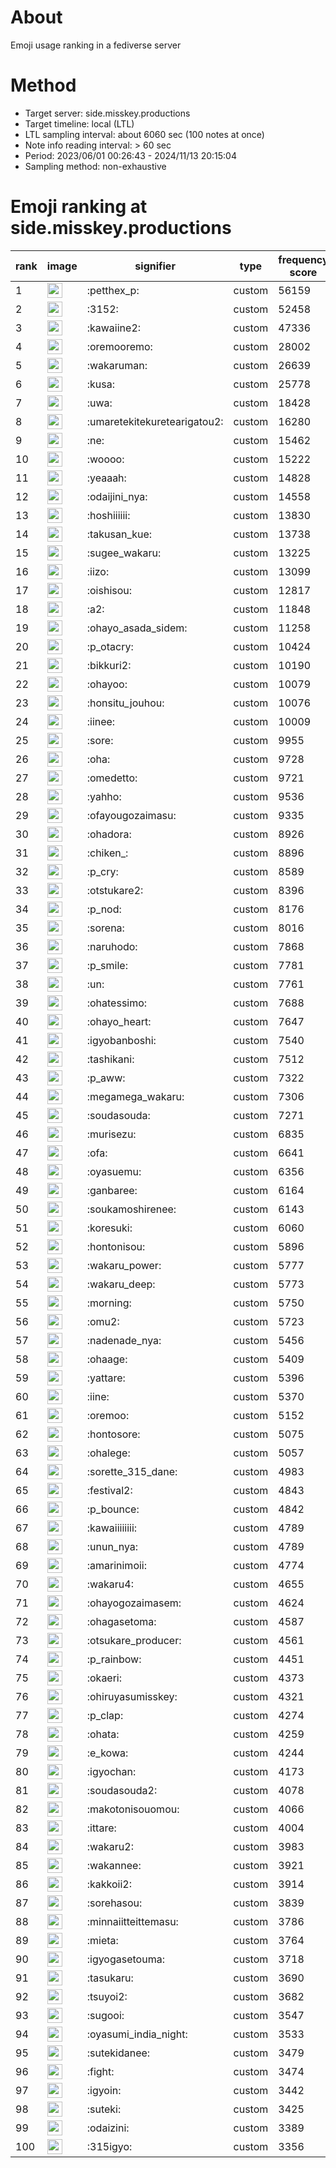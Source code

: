 # About
Emoji usage ranking in a fediverse server

# Method
- Target server: side.misskey.productions
- Target timeline: local (LTL)
- LTL sampling interval: about 6060 sec (100 notes at once)
- Note info reading interval: > 60 sec
- Period: 2023/06/01 00:26:43 - 2024/11/13 20:15:04 
- Sampling method: non-exhaustive

# Emoji ranking at side.misskey.productions

|rank|image|signifier|type|frequency score|
|----|----|----|----|----|
|1|<img height="24" src="https://side.misskey.productions/emoji/petthex_p.webp">|:petthex_p:|custom|56159|
|2|<img height="24" src="https://side.misskey.productions/emoji/3152.webp">|:3152:|custom|52458|
|3|<img height="24" src="https://side.misskey.productions/emoji/kawaiine2.webp">|:kawaiine2:|custom|47336|
|4|<img height="24" src="https://side.misskey.productions/emoji/oremooremo.webp">|:oremooremo:|custom|28002|
|5|<img height="24" src="https://side.misskey.productions/emoji/wakaruman.webp">|:wakaruman:|custom|26639|
|6|<img height="24" src="https://side.misskey.productions/emoji/kusa.webp">|:kusa:|custom|25778|
|7|<img height="24" src="https://side.misskey.productions/emoji/uwa.webp">|:uwa:|custom|18428|
|8|<img height="24" src="https://side.misskey.productions/emoji/umaretekitekuretearigatou2.webp">|:umaretekitekuretearigatou2:|custom|16280|
|9|<img height="24" src="https://side.misskey.productions/emoji/ne.webp">|:ne:|custom|15462|
|10|<img height="24" src="https://side.misskey.productions/emoji/woooo.webp">|:woooo:|custom|15222|
|11|<img height="24" src="https://side.misskey.productions/emoji/yeaaah.webp">|:yeaaah:|custom|14828|
|12|<img height="24" src="https://side.misskey.productions/emoji/odaijini_nya.webp">|:odaijini_nya:|custom|14558|
|13|<img height="24" src="https://side.misskey.productions/emoji/hoshiiiiii.webp">|:hoshiiiiii:|custom|13830|
|14|<img height="24" src="https://side.misskey.productions/emoji/takusan_kue.webp">|:takusan_kue:|custom|13738|
|15|<img height="24" src="https://side.misskey.productions/emoji/sugee_wakaru.webp">|:sugee_wakaru:|custom|13225|
|16|<img height="24" src="https://side.misskey.productions/emoji/iizo.webp">|:iizo:|custom|13099|
|17|<img height="24" src="https://side.misskey.productions/emoji/oishisou.webp">|:oishisou:|custom|12817|
|18|<img height="24" src="https://side.misskey.productions/emoji/a2.webp">|:a2:|custom|11848|
|19|<img height="24" src="https://side.misskey.productions/emoji/ohayo_asada_sidem.webp">|:ohayo_asada_sidem:|custom|11258|
|20|<img height="24" src="https://side.misskey.productions/emoji/p_otacry.webp">|:p_otacry:|custom|10424|
|21|<img height="24" src="https://side.misskey.productions/emoji/bikkuri2.webp">|:bikkuri2:|custom|10190|
|22|<img height="24" src="https://side.misskey.productions/emoji/ohayoo.webp">|:ohayoo:|custom|10079|
|23|<img height="24" src="https://side.misskey.productions/emoji/honsitu_jouhou.webp">|:honsitu_jouhou:|custom|10076|
|24|<img height="24" src="https://side.misskey.productions/emoji/iinee.webp">|:iinee:|custom|10009|
|25|<img height="24" src="https://side.misskey.productions/emoji/sore.webp">|:sore:|custom|9955|
|26|<img height="24" src="https://side.misskey.productions/emoji/oha.webp">|:oha:|custom|9728|
|27|<img height="24" src="https://side.misskey.productions/emoji/omedetto.webp">|:omedetto:|custom|9721|
|28|<img height="24" src="https://side.misskey.productions/emoji/yahho.webp">|:yahho:|custom|9536|
|29|<img height="24" src="https://side.misskey.productions/emoji/ofayougozaimasu.webp">|:ofayougozaimasu:|custom|9335|
|30|<img height="24" src="https://side.misskey.productions/emoji/ohadora.webp">|:ohadora:|custom|8926|
|31|<img height="24" src="https://side.misskey.productions/emoji/chiken_.webp">|:chiken_:|custom|8896|
|32|<img height="24" src="https://side.misskey.productions/emoji/p_cry.webp">|:p_cry:|custom|8589|
|33|<img height="24" src="https://side.misskey.productions/emoji/otstukare2.webp">|:otstukare2:|custom|8396|
|34|<img height="24" src="https://side.misskey.productions/emoji/p_nod.webp">|:p_nod:|custom|8176|
|35|<img height="24" src="https://side.misskey.productions/emoji/sorena.webp">|:sorena:|custom|8016|
|36|<img height="24" src="https://side.misskey.productions/emoji/naruhodo.webp">|:naruhodo:|custom|7868|
|37|<img height="24" src="https://side.misskey.productions/emoji/p_smile.webp">|:p_smile:|custom|7781|
|38|<img height="24" src="https://side.misskey.productions/emoji/un.webp">|:un:|custom|7761|
|39|<img height="24" src="https://side.misskey.productions/emoji/ohatessimo.webp">|:ohatessimo:|custom|7688|
|40|<img height="24" src="https://side.misskey.productions/emoji/ohayo_heart.webp">|:ohayo_heart:|custom|7647|
|41|<img height="24" src="https://side.misskey.productions/emoji/igyobanboshi.webp">|:igyobanboshi:|custom|7540|
|42|<img height="24" src="https://side.misskey.productions/emoji/tashikani.webp">|:tashikani:|custom|7512|
|43|<img height="24" src="https://side.misskey.productions/emoji/p_aww.webp">|:p_aww:|custom|7322|
|44|<img height="24" src="https://side.misskey.productions/emoji/megamega_wakaru.webp">|:megamega_wakaru:|custom|7306|
|45|<img height="24" src="https://side.misskey.productions/emoji/soudasouda.webp">|:soudasouda:|custom|7271|
|46|<img height="24" src="https://side.misskey.productions/emoji/murisezu.webp">|:murisezu:|custom|6835|
|47|<img height="24" src="https://side.misskey.productions/emoji/ofa.webp">|:ofa:|custom|6641|
|48|<img height="24" src="https://side.misskey.productions/emoji/oyasuemu.webp">|:oyasuemu:|custom|6356|
|49|<img height="24" src="https://side.misskey.productions/emoji/ganbaree.webp">|:ganbaree:|custom|6164|
|50|<img height="24" src="https://side.misskey.productions/emoji/soukamoshirenee.webp">|:soukamoshirenee:|custom|6143|
|51|<img height="24" src="https://side.misskey.productions/emoji/koresuki.webp">|:koresuki:|custom|6060|
|52|<img height="24" src="https://side.misskey.productions/emoji/hontonisou.webp">|:hontonisou:|custom|5896|
|53|<img height="24" src="https://side.misskey.productions/emoji/wakaru_power.webp">|:wakaru_power:|custom|5777|
|54|<img height="24" src="https://side.misskey.productions/emoji/wakaru_deep.webp">|:wakaru_deep:|custom|5773|
|55|<img height="24" src="https://side.misskey.productions/emoji/morning.webp">|:morning:|custom|5750|
|56|<img height="24" src="https://side.misskey.productions/emoji/omu2.webp">|:omu2:|custom|5723|
|57|<img height="24" src="https://side.misskey.productions/emoji/nadenade_nya.webp">|:nadenade_nya:|custom|5456|
|58|<img height="24" src="https://side.misskey.productions/emoji/ohaage.webp">|:ohaage:|custom|5409|
|59|<img height="24" src="https://side.misskey.productions/emoji/yattare.webp">|:yattare:|custom|5396|
|60|<img height="24" src="https://side.misskey.productions/emoji/iine.webp">|:iine:|custom|5370|
|61|<img height="24" src="https://side.misskey.productions/emoji/oremoo.webp">|:oremoo:|custom|5152|
|62|<img height="24" src="https://side.misskey.productions/emoji/hontosore.webp">|:hontosore:|custom|5075|
|63|<img height="24" src="https://side.misskey.productions/emoji/ohalege.webp">|:ohalege:|custom|5057|
|64|<img height="24" src="https://side.misskey.productions/emoji/sorette_315_dane.webp">|:sorette_315_dane:|custom|4983|
|65|<img height="24" src="https://side.misskey.productions/emoji/festival2.webp">|:festival2:|custom|4843|
|66|<img height="24" src="https://side.misskey.productions/emoji/p_bounce.webp">|:p_bounce:|custom|4842|
|67|<img height="24" src="https://side.misskey.productions/emoji/kawaiiiiiiii.webp">|:kawaiiiiiiii:|custom|4789|
|68|<img height="24" src="https://side.misskey.productions/emoji/unun_nya.webp">|:unun_nya:|custom|4789|
|69|<img height="24" src="https://side.misskey.productions/emoji/amarinimoii.webp">|:amarinimoii:|custom|4774|
|70|<img height="24" src="https://side.misskey.productions/emoji/wakaru4.webp">|:wakaru4:|custom|4655|
|71|<img height="24" src="https://side.misskey.productions/emoji/ohayogozaimasem.webp">|:ohayogozaimasem:|custom|4624|
|72|<img height="24" src="https://side.misskey.productions/emoji/ohagasetoma.webp">|:ohagasetoma:|custom|4587|
|73|<img height="24" src="https://side.misskey.productions/emoji/otsukare_producer.webp">|:otsukare_producer:|custom|4561|
|74|<img height="24" src="https://side.misskey.productions/emoji/p_rainbow.webp">|:p_rainbow:|custom|4451|
|75|<img height="24" src="https://side.misskey.productions/emoji/okaeri.webp">|:okaeri:|custom|4373|
|76|<img height="24" src="https://side.misskey.productions/emoji/ohiruyasumisskey.webp">|:ohiruyasumisskey:|custom|4321|
|77|<img height="24" src="https://side.misskey.productions/emoji/p_clap.webp">|:p_clap:|custom|4274|
|78|<img height="24" src="https://side.misskey.productions/emoji/ohata.webp">|:ohata:|custom|4259|
|79|<img height="24" src="https://side.misskey.productions/emoji/e_kowa.webp">|:e_kowa:|custom|4244|
|80|<img height="24" src="https://side.misskey.productions/emoji/igyochan.webp">|:igyochan:|custom|4173|
|81|<img height="24" src="https://side.misskey.productions/emoji/soudasouda2.webp">|:soudasouda2:|custom|4078|
|82|<img height="24" src="https://side.misskey.productions/emoji/makotonisouomou.webp">|:makotonisouomou:|custom|4066|
|83|<img height="24" src="https://side.misskey.productions/emoji/ittare.webp">|:ittare:|custom|4004|
|84|<img height="24" src="https://side.misskey.productions/emoji/wakaru2.webp">|:wakaru2:|custom|3983|
|85|<img height="24" src="https://side.misskey.productions/emoji/wakannee.webp">|:wakannee:|custom|3921|
|86|<img height="24" src="https://side.misskey.productions/emoji/kakkoii2.webp">|:kakkoii2:|custom|3914|
|87|<img height="24" src="https://side.misskey.productions/emoji/sorehasou.webp">|:sorehasou:|custom|3839|
|88|<img height="24" src="https://side.misskey.productions/emoji/minnaiitteittemasu.webp">|:minnaiitteittemasu:|custom|3786|
|89|<img height="24" src="https://side.misskey.productions/emoji/mieta.webp">|:mieta:|custom|3764|
|90|<img height="24" src="https://side.misskey.productions/emoji/igyogasetouma.webp">|:igyogasetouma:|custom|3718|
|91|<img height="24" src="https://side.misskey.productions/emoji/tasukaru.webp">|:tasukaru:|custom|3690|
|92|<img height="24" src="https://side.misskey.productions/emoji/tsuyoi2.webp">|:tsuyoi2:|custom|3682|
|93|<img height="24" src="https://side.misskey.productions/emoji/sugooi.webp">|:sugooi:|custom|3547|
|94|<img height="24" src="https://side.misskey.productions/emoji/oyasumi_india_night.webp">|:oyasumi_india_night:|custom|3533|
|95|<img height="24" src="https://side.misskey.productions/emoji/sutekidanee.webp">|:sutekidanee:|custom|3479|
|96|<img height="24" src="https://side.misskey.productions/emoji/fight.webp">|:fight:|custom|3474|
|97|<img height="24" src="https://side.misskey.productions/emoji/igyoin.webp">|:igyoin:|custom|3442|
|98|<img height="24" src="https://side.misskey.productions/emoji/suteki.webp">|:suteki:|custom|3425|
|99|<img height="24" src="https://side.misskey.productions/emoji/odaizini.webp">|:odaizini:|custom|3389|
|100|<img height="24" src="https://side.misskey.productions/emoji/315igyo.webp">|:315igyo:|custom|3356|
